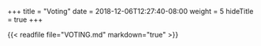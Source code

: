 +++
title = "Voting"
date = 2018-12-06T12:27:40-08:00
weight = 5
hideTitle = true
+++

{{< readfile file="VOTING.md" markdown="true" >}}
